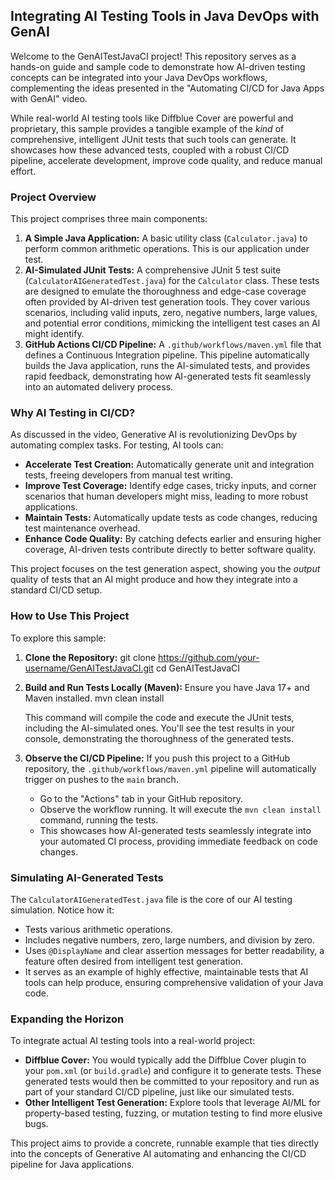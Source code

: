 ## Integrating AI Testing Tools in Java DevOps with GenAI

Welcome to the GenAITestJavaCI project! This repository serves as a hands-on guide and sample code to demonstrate how AI-driven testing concepts can be integrated into your Java DevOps workflows, complementing the ideas presented in the "Automating CI/CD for Java Apps with GenAI" video.

While real-world AI testing tools like Diffblue Cover are powerful and proprietary, this sample provides a tangible example of the *kind* of comprehensive, intelligent JUnit tests that such tools can generate. It showcases how these advanced tests, coupled with a robust CI/CD pipeline, accelerate development, improve code quality, and reduce manual effort.

### Project Overview

This project comprises three main components:

1.  **A Simple Java Application:** A basic utility class (`Calculator.java`) to perform common arithmetic operations. This is our application under test.
2.  **AI-Simulated JUnit Tests:** A comprehensive JUnit 5 test suite (`CalculatorAIGeneratedTest.java`) for the `Calculator` class. These tests are designed to emulate the thoroughness and edge-case coverage often provided by AI-driven test generation tools. They cover various scenarios, including valid inputs, zero, negative numbers, large values, and potential error conditions, mimicking the intelligent test cases an AI might identify.
3.  **GitHub Actions CI/CD Pipeline:** A `.github/workflows/maven.yml` file that defines a Continuous Integration pipeline. This pipeline automatically builds the Java application, runs the AI-simulated tests, and provides rapid feedback, demonstrating how AI-generated tests fit seamlessly into an automated delivery process.

### Why AI Testing in CI/CD?

As discussed in the video, Generative AI is revolutionizing DevOps by automating complex tasks. For testing, AI tools can:

*   **Accelerate Test Creation:** Automatically generate unit and integration tests, freeing developers from manual test writing.
*   **Improve Test Coverage:** Identify edge cases, tricky inputs, and corner scenarios that human developers might miss, leading to more robust applications.
*   **Maintain Tests:** Automatically update tests as code changes, reducing test maintenance overhead.
*   **Enhance Code Quality:** By catching defects earlier and ensuring higher coverage, AI-driven tests contribute directly to better software quality.

This project focuses on the test generation aspect, showing you the *output* quality of tests that an AI might produce and how they integrate into a standard CI/CD setup.

### How to Use This Project

To explore this sample:

1.  **Clone the Repository:**
    git clone https://github.com/your-username/GenAITestJavaCI.git
    cd GenAITestJavaCI

2.  **Build and Run Tests Locally (Maven):**
    Ensure you have Java 17+ and Maven installed.
    mvn clean install

    This command will compile the code and execute the JUnit tests, including the AI-simulated ones. You'll see the test results in your console, demonstrating the thoroughness of the generated tests.

3.  **Observe the CI/CD Pipeline:**
    If you push this project to a GitHub repository, the `.github/workflows/maven.yml` pipeline will automatically trigger on pushes to the `main` branch.
    *   Go to the "Actions" tab in your GitHub repository.
    *   Observe the workflow running. It will execute the `mvn clean install` command, running the tests.
    *   This showcases how AI-generated tests seamlessly integrate into your automated CI process, providing immediate feedback on code changes.

### Simulating AI-Generated Tests

The `CalculatorAIGeneratedTest.java` file is the core of our AI testing simulation. Notice how it:
*   Tests various arithmetic operations.
*   Includes negative numbers, zero, large numbers, and division by zero.
*   Uses `@DisplayName` and clear assertion messages for better readability, a feature often desired from intelligent test generation.
*   It serves as an example of highly effective, maintainable tests that AI tools can help produce, ensuring comprehensive validation of your Java code.

### Expanding the Horizon

To integrate actual AI testing tools into a real-world project:

*   **Diffblue Cover:** You would typically add the Diffblue Cover plugin to your `pom.xml` (or `build.gradle`) and configure it to generate tests. These generated tests would then be committed to your repository and run as part of your standard CI/CD pipeline, just like our simulated tests.
*   **Other Intelligent Test Generation:** Explore tools that leverage AI/ML for property-based testing, fuzzing, or mutation testing to find more elusive bugs.

This project aims to provide a concrete, runnable example that ties directly into the concepts of Generative AI automating and enhancing the CI/CD pipeline for Java applications.